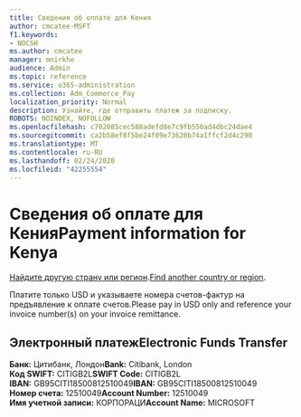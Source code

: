```yaml
---
title: Сведения об оплате для Кения
author: cmcatee-MSFT
f1.keywords:
- NOCSH
ms.author: cmcatee
manager: mnirkhe
audience: Admin
ms.topic: reference
ms.service: o365-administration
ms.collection: Adm_Commerce_Pay
localization_priority: Normal
description: Узнайте, где отправить платеж за подписку.
ROBOTS: NOINDEX, NOFOLLOW
ms.openlocfilehash: c702085cec588adefd8e7c9fb550ad4dbc24dae4
ms.sourcegitcommit: ca2b58ef8f5be24f09e73620b74a1ffcf2d4c290
ms.translationtype: MT
ms.contentlocale: ru-RU
ms.lasthandoff: 02/24/2020
ms.locfileid: "42255554"
---
```

# <a name="payment-information-for-kenya"></a><span data-ttu-id="0f5cf-103">Сведения об оплате для Кения</span><span class="sxs-lookup"><span data-stu-id="0f5cf-103">Payment information for Kenya</span></span>

<span data-ttu-id="0f5cf-104">[Найдите другую страну или регион](../billing-and-payments/pay-for-your-subscription.md).</span><span class="sxs-lookup"><span data-stu-id="0f5cf-104">[Find another country or region](../billing-and-payments/pay-for-your-subscription.md).</span></span>

<span data-ttu-id="0f5cf-105">Платите только USD и указываете номера счетов-фактур на предъявление к оплате счетов.</span><span class="sxs-lookup"><span data-stu-id="0f5cf-105">Please pay in USD only and reference your invoice number(s) on your invoice remittance.</span></span>

## <a name="electronic-funds-transfer"></a><span data-ttu-id="0f5cf-106">Электронный платеж</span><span class="sxs-lookup"><span data-stu-id="0f5cf-106">Electronic Funds Transfer</span></span>

<span data-ttu-id="0f5cf-107">**Банк:** Цитибанк, Лондон</span><span class="sxs-lookup"><span data-stu-id="0f5cf-107">**Bank:** Citibank, London</span></span>  
<span data-ttu-id="0f5cf-108">**Код SWIFT:** CITIGB2L</span><span class="sxs-lookup"><span data-stu-id="0f5cf-108">**SWIFT Code:** CITIGB2L</span></span>  
<span data-ttu-id="0f5cf-109">**IBAN:** GB95CITI18500812510049</span><span class="sxs-lookup"><span data-stu-id="0f5cf-109">**IBAN:** GB95CITI18500812510049</span></span>  
<span data-ttu-id="0f5cf-110">**Номер счета:** 12510049</span><span class="sxs-lookup"><span data-stu-id="0f5cf-110">**Account Number:** 12510049</span></span>  
<span data-ttu-id="0f5cf-111">**Имя учетной записи:** КОРПОРАЦИ</span><span class="sxs-lookup"><span data-stu-id="0f5cf-111">**Account Name:** MICROSOFT</span></span>  